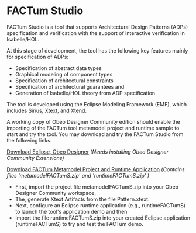 # FACTum Studio
[//]: # (Architectural Design Constraints Specification and Verification)

FACTum Studio is a tool that supports Architectural Design Patterns (ADPs) specification and verification with the support of interactive verification in Isabelle/HOL.

At this stage of development, the tool has the following key features mainly for specification of ADPs:
* Specification of abstract data types
* Graphical modeling of component types
* Specification of architectural constraints 
* Specification of architectural guarantees and
* Generation of Isabelle/HOL theory from ADP specification.

The tool is developed using the Eclipse Modeling Framework (EMF), which includes Sirius, Xtext, and Xtend.  

A working copy of Obeo Designer Community edition should enable the importing of the FACTum tool metamodel project and runtime sample to start and try the tool. You may download and try the FACTum Studio from the following links. 

[Download Eclipse, Obeo Designer](https://www.obeodesigner.com/en/download) *(Needs installing Obeo Designer Community Extensions)*

[Download FACTum Metamodel Project and Runtime Application](https://goo.gl/fgZN2Y) *(Contains files 'metamodelFACTumS.zip' and 'runtimeFACTumS.zip' )*
* First, import the project file metamodelFACTumS.zip into your Obeo Designer Community workspace, 
* The, generate Xtext Artifacts from the file Pattern.xtext. 
* Next, configure an Eclipse runtime application (e.g., runtimeFACTumS) to launch the tool's application demo and then
* Import the file runtimeFACTumS.zip into your created Eclipse application (runtimeFACTumS) to try and test the FACTum demo.
